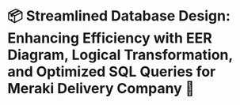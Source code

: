# 📦 Streamlined Database Design: Enhancing Efficiency with EER Diagram, Logical Transformation, and Optimized SQL Queries for Meraki Delivery Company 🚚
